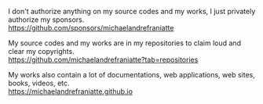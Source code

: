 ﻿  
I don't authorize anything on my source codes and my works, I just privately authorize my sponsors.  
https://github.com/sponsors/michaelandrefraniatte  
  
My source codes and my works are in my repositories to claim loud and clear my copyrights.  
https://github.com/michaelandrefraniatte?tab=repositories  
  
My works also contain a lot of documentations, web applications, web sites, books, videos, etc.  
https://michaelandrefraniatte.github.io  
  